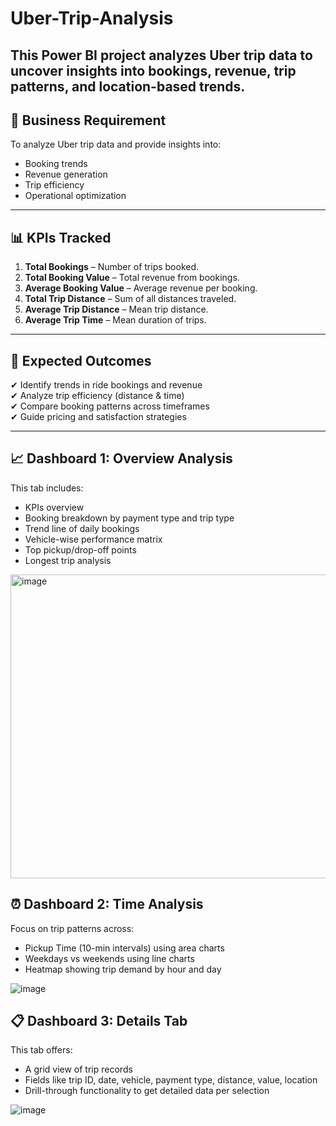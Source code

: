 # Uber-Trip-Analysis

## This Power BI project analyzes Uber trip data to uncover insights into bookings, revenue, trip patterns, and location-based trends.

## 📌 Business Requirement

To analyze Uber trip data and provide insights into:
- Booking trends
- Revenue generation
- Trip efficiency
- Operational optimization

---

## 📊 KPIs Tracked

1. **Total Bookings** – Number of trips booked.
2. **Total Booking Value** – Total revenue from bookings.
3. **Average Booking Value** – Average revenue per booking.
4. **Total Trip Distance** – Sum of all distances traveled.
5. **Average Trip Distance** – Mean trip distance.
6. **Average Trip Time** – Mean duration of trips.

---

## 🎯 Expected Outcomes

✔ Identify trends in ride bookings and revenue  
✔ Analyze trip efficiency (distance & time)  
✔ Compare booking patterns across timeframes  
✔ Guide pricing and satisfaction strategies

---

## 📈 Dashboard 1: **Overview Analysis**

This tab includes:
- KPIs overview
- Booking breakdown by payment type and trip type
- Trend line of daily bookings
- Vehicle-wise performance matrix
- Top pickup/drop-off points
- Longest trip analysis


<img width="1025" height="486" alt="image" src="https://github.com/user-attachments/assets/97f8b353-114e-4a08-94d0-fefb18205c4b" />


## ⏰ Dashboard 2: **Time Analysis**

Focus on trip patterns across:
- Pickup Time (10-min intervals) using area charts
- Weekdays vs weekends using line charts
- Heatmap showing trip demand by hour and day

![image](https://github.com/user-attachments/assets/db0bde50-b265-4cde-a35b-717a7402b7a6)

## 📋 Dashboard 3: **Details Tab**

This tab offers:
- A grid view of trip records
- Fields like trip ID, date, vehicle, payment type, distance, value, location
- Drill-through functionality to get detailed data per selection

![image](https://github.com/user-attachments/assets/eb323a53-fba1-4c1e-a0ac-791c903c6f91)
